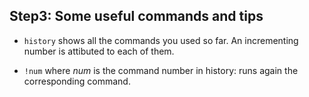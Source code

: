 ## Step3: Some useful commands and tips

- `history` shows all the commands you used so far. An incrementing number is attibuted to each of them.

- `!num` where *num* is the command number in history: runs again the corresponding command.

